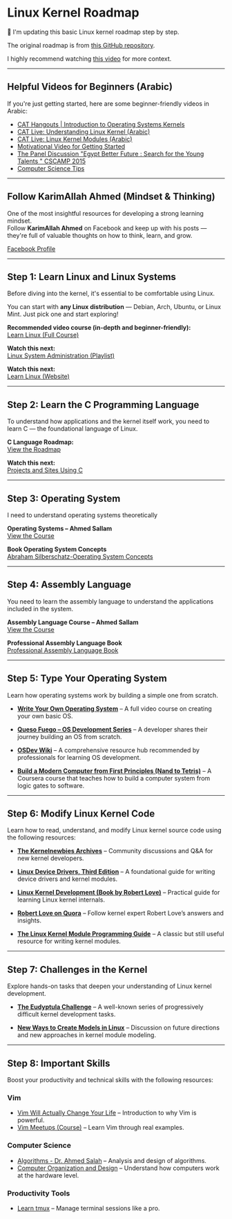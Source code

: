 # Linux Kernel Roadmap

📌 I'm updating this basic Linux kernel roadmap step by step.

The original roadmap is from [this GitHub repository](https://github.com/smalinux/md).

I highly recommend watching [this video](https://www.youtube.com/watch?v=LvZpy6-mqOY) for more context.

---

##  Helpful Videos for Beginners (Arabic)

If you're just getting started, here are some beginner-friendly videos in Arabic:

- [CAT Hangouts | Introduction to Operating Systems Kernels](https://www.youtube.com/watch?v=rm-zXeNOtQY)
- [CAT Live: Understanding Linux Kernel (Arabic)](https://www.youtube.com/watch?v=NhNUXMLstRg)
- [CAT Live: Linux Kernel Modules (Arabic)](https://www.youtube.com/watch?v=bDnq792OsQg)
- [Motivational Video for Getting Started](https://www.youtube.com/watch?v=JVdH_78oS50)
- [The Panel Discussion "Egypt Better Future : Search for the Young Talents " CSCAMP 2015](https://www.youtube.com/watch?v=lvkjvPllwZw)  
- [Computer Science Tips](https://www.youtube.com/playlist?list=PLJpb_xuKcFoseuYoWiYyFwauw4VpE70LF)

---

##  Follow KarimAllah Ahmed (Mindset & Thinking)

One of the most insightful resources for developing a strong learning mindset.  
Follow **KarimAllah Ahmed** on Facebook and keep up with his posts — they're full of valuable thoughts on how to think, learn, and grow.

 [Facebook Profile](https://www.facebook.com/karim.allah.ahmed)

---

##  Step 1: Learn Linux and Linux Systems

Before diving into the kernel, it's essential to be comfortable using Linux.

You can start with **any Linux distribution** — Debian, Arch, Ubuntu, or Linux Mint. Just pick one and start exploring!

 **Recommended video course (in-depth and beginner-friendly):**  
[Learn Linux (Full Course)](https://www.youtube.com/watch?v=gojeTqXdBH0&t=9403s)

 **Watch this next:**  
[Linux System Administration (Playlist)](https://www.youtube.com/playlist?list=PLy1Fx2HfcmWBpD_PI4AQpjeDK5-5q6TG7)


 **Watch this next:**  
[Learn Linux (Website)](https://pwn.college/)


---

##  Step 2: Learn the C Programming Language

To understand how applications and the kernel itself work, you need to learn C — the foundational language of Linux.

 **C Language Roadmap:**  
[View the Roadmap](https://docs.google.com/document/d/1nAkMyH-bPJ5W3YPujbOXqKblYiM_dWeHuPfaBWqOnBg/edit?tab=t.0)

 **Watch this next:**  
[Projects and Sites Using C](https://www.youtube.com/watch?v=CPVtIXgdlLA)

---

 

##  Step 3: Operating System

I need to understand operating systems theoretically

 **Operating Systems – Ahmed Sallam**  
[View the Course ](https://www.youtube.com/watch?v=NkOXBrHbqSs&list=PLMm8EjqH1EFV-jECqtMxeVMDoVkV_kJDY)

 **Book Operating System Concepts**  
[Abraham Silberschatz-Operating System Concepts](https://drive.uqu.edu.sa/_/mskhayat/files/MySubjects/2017SS%20Operating%20Systems/Abraham%20Silberschatz-Operating%20System%20Concepts%20(9th,2012_12).pdf)

---
##  Step 4: Assembly Language 

You need to learn the assembly language to understand the applications included in the system.

 **Assembly Language Course – Ahmed Sallam**  
[View the Course ](https://www.youtube.com/playlist?list=PLMm8EjqH1EFVodghdDWaAuHkHqj-nJ0bN)

 **Professional Assembly Language Book**  
[Professional Assembly Language Book](https://www.amazon.com/Professional-Assembly-Language-Richard-Blum/dp/0764579010)

---
## Step 5: Type Your Operating System

Learn how operating systems work by building a simple one from scratch.

- **[Write Your Own Operating System](https://www.youtube.com/playlist?list=PLHh55M_Kq4OApWScZyPl5HhgsTJS9MZ6M)** – A full video course on creating your own basic OS.

- **[Queso Fuego – OS Development Series](https://www.youtube.com/playlist?list=PLT7NbkyNWaqajsw8Xh7SP9KJwjfpP8TNX)** – A developer shares their journey building an OS from scratch.

- **[OSDev Wiki](https://wiki.osdev.org/Expanded_Main_Page)** – A comprehensive resource hub recommended by professionals for learning OS development.

- **[Build a Modern Computer from First Principles (Nand to Tetris)](https://www.coursera.org/learn/build-a-computer)** – A Coursera course that teaches how to build a computer system from logic gates to software.

---

## Step 6: Modify Linux Kernel Code

Learn how to read, understand, and modify Linux kernel source code using the following resources:

- **[The Kernelnewbies Archives](https://lists.kernelnewbies.org/pipermail/kernelnewbies/)** – Community discussions and Q&A for new kernel developers.

- **[Linux Device Drivers, Third Edition](https://lwn.net/Kernel/LDD3/)** – A foundational guide for writing device drivers and kernel modules.

- **[Linux Kernel Development (Book by Robert Love)](https://www.amazon.com/Linux-Kernel-Development-Robert-Love/dp/0672329468)** – Practical guide for learning Linux kernel internals.

- **[Robert Love on Quora](https://www.quora.com/profile/Robert-Love-1)** – Follow kernel expert Robert Love’s answers and insights.

- **[The Linux Kernel Module Programming Guide](https://tldp.org/LDP/lkmpg/2.6/html/index.html)** – A classic but still useful resource for writing kernel modules.


---
## Step 7: Challenges in the Kernel

Explore hands-on tasks that deepen your understanding of Linux kernel development.

- **[The Eudyptula Challenge](http://eudyptula-challenge.org/)** – A well-known series of progressively difficult kernel development tasks.

- **[New Ways to Create Models in Linux](https://github.com/cirosantilli/linux-kernel-module-cheat/issues/141)** – Discussion on future directions and new approaches in kernel module modeling.

---

## Step 8: Important Skills

Boost your productivity and technical skills with the following resources:

### Vim

- [Vim Will Actually Change Your Life](https://www.youtube.com/watch?v=ST7vnfKjfvY) – Introduction to why Vim is powerful.  
- [Vim Meetups (Course)](https://www.youtube.com/playlist?list=PL8tzorAO7s0jy7DQ3Q0FwF3BnXGQnDirs) – Learn Vim through real examples.

### Computer Science

- [Algorithms - Dr. Ahmed Salah](https://www.youtube.com/playlist?list=PLJy_Searp12mIkGlnuJLFGPpGeFE2G3_Y) – Analysis and design of algorithms.  
- [Computer Organization and Design](https://www.youtube.com/playlist?list=PLRlW03129fyy2uVqK0kqnA6ehJN_XDLhz) – Understand how computers work at the hardware level.

### Productivity Tools

- [Learn tmux](https://www.youtube.com/watch?v=nTqu6w2wc68) – Manage terminal sessions like a pro.

